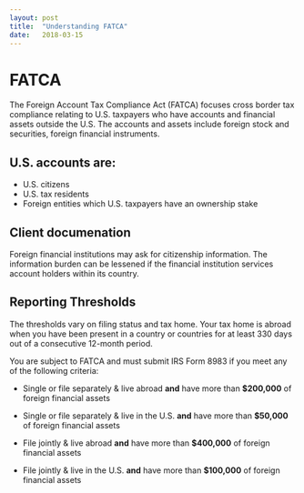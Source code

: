 ```yaml
---
layout: post
title:  "Understanding FATCA"
date:   2018-03-15
---
```


# FATCA

The Foreign Account Tax Compliance Act (FATCA) focuses cross border tax compliance relating to U.S. taxpayers who have accounts and financial assets outside the U.S. The accounts and assets include foreign stock and securities, foreign financial instruments.

## U.S. accounts are:
- U.S. citizens
- U.S. tax residents
- Foreign entities which U.S. taxpayers have an ownership stake 

## Client documenation
Foreign financial institutions may ask for citizenship information. The information burden can be lessened if the financial institution services account holders within its country. 

## Reporting Thresholds

The thresholds vary on filing status and tax home. Your tax home is abroad when you have been present in a country or countries for at least 330 days out of a consecutive 12-month period.

You are subject to FATCA and must submit IRS Form 8983 if you meet any of the following criteria: 

- Single or file separately & live abroad __and__ have more than __$200,000__ of foreign financial assets

- Single or file separately & live in the U.S. __and__ have more than __$50,000__ of foreign financial assets 

- File jointly & live abroad __and__ have more than __$400,000__ of foreign financial assets

- File jointly & live in the U.S. __and__ have more than __$100,000__ of foreign financial assets


